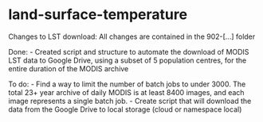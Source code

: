 # land-surface-temperature

Changes to LST download:
  All changes are contained in the 902-[...] folder
  
  Done:
    - Created script and structure to automate the download of MODIS LST data to Google Drive, using a subset of 5 population centres, for the entire duration of the MODIS archive
    
  To do:
    - Find a way to limit the number of batch jobs to under 3000. The total 23+ year archive of daily MODIS is at least 8400 images, and each image represents a single batch job. 
    - Create script that will download the data from the Google Drive to local storage (cloud or namespace local)
